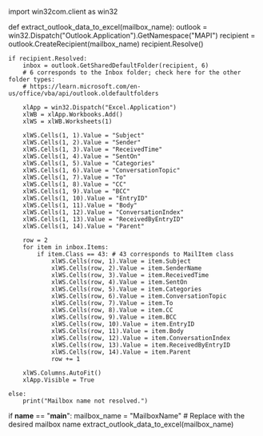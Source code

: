 import win32com.client as win32

def extract_outlook_data_to_excel(mailbox_name):
    outlook = win32.Dispatch("Outlook.Application").GetNamespace("MAPI")
    recipient = outlook.CreateRecipient(mailbox_name)
    recipient.Resolve()

    if recipient.Resolved:
        inbox = outlook.GetSharedDefaultFolder(recipient, 6) 
        # 6 corresponds to the Inbox folder; check here for the other folder types:
        # https://learn.microsoft.com/en-us/office/vba/api/outlook.oldefaultfolders

        xlApp = win32.Dispatch("Excel.Application")
        xlWB = xlApp.Workbooks.Add()
        xlWS = xlWB.Worksheets(1)

        xlWS.Cells(1, 1).Value = "Subject"
        xlWS.Cells(1, 2).Value = "Sender"
        xlWS.Cells(1, 3).Value = "ReceivedTime"
        xlWS.Cells(1, 4).Value = "SentOn"
        xlWS.Cells(1, 5).Value = "Categories"
        xlWS.Cells(1, 6).Value = "ConversationTopic"
        xlWS.Cells(1, 7).Value = "To"
        xlWS.Cells(1, 8).Value = "CC"
        xlWS.Cells(1, 9).Value = "BCC"
        xlWS.Cells(1, 10).Value = "EntryID"
        xlWS.Cells(1, 11).Value = "Body"
        xlWS.Cells(1, 12).Value = "ConversationIndex"
        xlWS.Cells(1, 13).Value = "ReceivedByEntryID"
        xlWS.Cells(1, 14).Value = "Parent"

        row = 2
        for item in inbox.Items:
            if item.Class == 43: # 43 corresponds to MailItem class
                xlWS.Cells(row, 1).Value = item.Subject
                xlWS.Cells(row, 2).Value = item.SenderName
                xlWS.Cells(row, 3).Value = item.ReceivedTime
                xlWS.Cells(row, 4).Value = item.SentOn
                xlWS.Cells(row, 5).Value = item.Categories
                xlWS.Cells(row, 6).Value = item.ConversationTopic
                xlWS.Cells(row, 7).Value = item.To
                xlWS.Cells(row, 8).Value = item.CC
                xlWS.Cells(row, 9).Value = item.BCC
                xlWS.Cells(row, 10).Value = item.EntryID
                xlWS.Cells(row, 11).Value = item.Body
                xlWS.Cells(row, 12).Value = item.ConversationIndex
                xlWS.Cells(row, 13).Value = item.ReceivedByEntryID
                xlWS.Cells(row, 14).Value = item.Parent
                row += 1

        xlWS.Columns.AutoFit()
        xlApp.Visible = True

    else:
        print("Mailbox name not resolved.")

if __name__ == "__main__":
    mailbox_name = "MailboxName" # Replace with the desired mailbox name
    extract_outlook_data_to_excel(mailbox_name)
